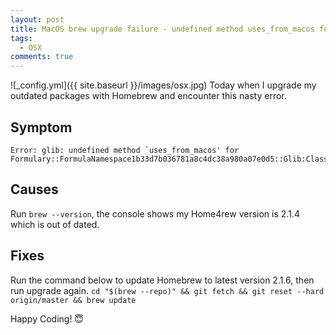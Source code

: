 ```yaml
---
layout: post
title: MacOS brew upgrade failure - undefined method uses_from_macos for Formulary
tags:
  - OSX
comments: true
---
```


![_config.yml]({{ site.baseurl }}/images/osx.jpg)
Today when I upgrade my outdated packages with Homebrew and encounter this nasty error. 


## Symptom
```
Error: glib: undefined method `uses_from_macos' for Formulary::FormulaNamespace1b33d7b036781a8c4dc38a980a07e0d5::Glib:Class
```

## Causes
Run `brew --version`, the console shows my Home4rew version is 2.1.4 which is out of dated. 

## Fixes
Run the command below to update Homebrew to latest version 2.1.6, then run upgrade again.
`cd "$(brew --repo)" && git fetch && git reset --hard origin/master && brew update`



Happy Coding! 😇
